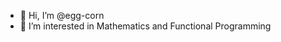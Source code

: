 - 👋 Hi, I’m @egg-corn
- 👀 I’m interested in Mathematics and Functional Programming

<!---
egg-corn/timo-wky is a ✨ special ✨ repository because its `README.md` (this file) appears on your GitHub profile.
You can click the Preview link to take a look at your changes.
--->
